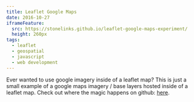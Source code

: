 ```yaml
---
title: Leaflet Google Maps
date: 2016-10-27
iframeFeature:
  src: https://stonelinks.github.io/leaflet-google-maps-experiment/
  height: 260px
tags:
  - leaflet
  - geospatial
  - javascript
  - web development
---
```


Ever wanted to use google imagery inside of a leaflet map? This is just a small example of a google maps imagery / base layers hosted inside of a leaflet map. Check out where the magic happens on github: [here](https://github.com/Stonelinks/leaflet-google-maps-experiment/blob/master/src/leaflet-google.js).
